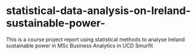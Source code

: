# statistical-data-analysis-on-Ireland-sustainable-power-
This is a course project report using statistical methods to analyse Ireland sustainable power in MSc Business Analytics in UCD Smurfit

